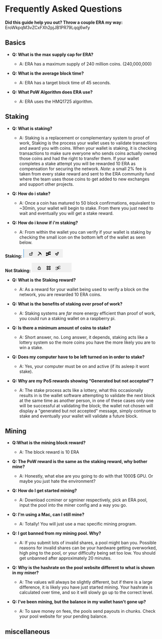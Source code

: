 # Frequently Asked Questions

**__Did this guide help you out? Throw a couple ERA my way:__** EroWkpqM3vZCxFXh2pjJB1PR79Lqqj6wfy

## Basics
- **Q: What is the max supply cap for ERA?**

	- A: ERA has a maximum supply of 240 million coins. (240,000,000)
	
- **Q: What is the average block time?**

	- A: ERA has a target block time of 45 seconds.
	
- **Q: What PoW Algorithm does ERA use?**

	- A: ERA uses the HMQ1725 algorithm.

## Staking

- **Q: What is staking?**

	- A: Staking is a replacement or complementary system to proof of work, Staking is the process your wallet uses to validate transactions and award you with coins. When your wallet is staking, it is checking transactions to make sure everyone who sends coins actually owned those coins and had the right to transfer them. If your wallet completes a stake attempt you will be rewarded 10 ERA as compensation for securing the network. *Note:* a small 2% fee is taken from every stake reward and sent to the ERA community fund where the team uses those coins to get added to new exchanges and support other projects.
	
- **Q: How do i stake?**

	- A: Once a coin has matured to 50 block confirmations, equivalent to ~30min, your wallet will begin to stake.  From there you just need to wait and eventually you will get a stake reward.
	
- **Q: How do i know if i'm staking?**

	- A: From within the wallet you can verify if your wallet is staking by checking the small icon on the bottom left of the wallet as seen below.

**Staking:**
![Pickaxe means its staking](/Images/staking.png)

**Not Staking:**
![X means its not staking](/Images/not-staking.png)
	
- **Q: What is the Staking reward?**

	- A: As a reward for your wallet being used to verify a block on the network, you are rewarded 10 ERA coins.
	
- **Q: What is the benefits of staking over proof of work?**

	- A: Staking systems are *far* more energy efficient than proof of work, you could run a staking wallet on a raspberry pi.
	
- **Q: Is there a minimum amount of coins to stake?**

	- A: Short answer, no. Long answer, it depends, staking acts like a lottery system so the more coins you have the more likely you are to win a stake.
	
- **Q: Does my computer have to be left turned on in order to stake?**
	
	- A: Yes, your computer must be on and active (if its asleep it wont stake).
	
- **Q: Why are my PoS rewards showing “Generated but not accepted”?**

	- A: The stake process acts like a lottery, what this occasionally results in is the wallet software attempting to validate the next block at the same time as another person, in one of these cases only one will be successful at validating the block; the wallet not chosen will display a "generated but not accepted" message, simply continue to stake and eventually your wallet will validate a future block.
	
	
## Mining

- **Q:What is the mining block reward?**

	- A: The block reward is 10 ERA
	
- **Q: The PoW reward is the same as the staking reward, why bother mine?**

	- A: Honestly, what else are you going to do with that 1000$ GPU. Or maybe you just hate the environment?

- **Q: How do I get started mining?**

	- A: Download ccminer or sgminer respectively, pick an ERA pool, input the pool into the miner config and a way you go.
	
- **Q: I'm using a Mac, can I still mine?**

	- A: Totally! You will just use a mac specific mining program.
	
- **Q: I got banned from my mining pool. Why?**

	- A: If you submit lots of invalid shares, a pool might ban you. Possible reasons for invalid shares can be your hardware getting overworked, high ping to the pool, or your difficulty being set too low. You should get unbanned after approximately 20 minutes.
	
- **Q: Why is the hashrate on the pool website different to what is shown in my miner?**

	- A: The values will always be slightly different, but if there is a large difference, it is likely you have just started mining. Your hashrate is calculated over time, and so it will slowly go up to the correct level.
	
- **Q: I've been mining, but the balance in my wallet hasn't gone up?**

	- A: To save money on fees, the pools send payouts in chunks. Check your pool website for your pending balance.
	
## miscellaneous

